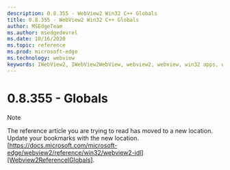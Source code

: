 ```yaml
---
description: 0.8.355 - WebView2 Win32 C++ Globals
title: 0.8.355 - WebView2 Win32 C++ Globals
author: MSEdgeTeam
ms.author: msedgedevrel
ms.date: 10/16/2020
ms.topic: reference
ms.prod: microsoft-edge
ms.technology: webview
keywords: IWebView2, IWebView2WebView, webview2, webview, win32 apps, win32, edge
---
```


# 0.8.355 - Globals 

> [!NOTE]
> The reference article you are trying to read has moved to a new location.  
> Update your bookmarks with the new location.  
> [https://docs.microsoft.com/microsoft-edge/webview2/reference/win32/webview2-idl][Webview2ReferenceIGlobals].  

[Webview2ReferenceIGlobals]: /microsoft-edge/webview2/reference/win32/webview2-idl "Globals | Microsoft Docs"
